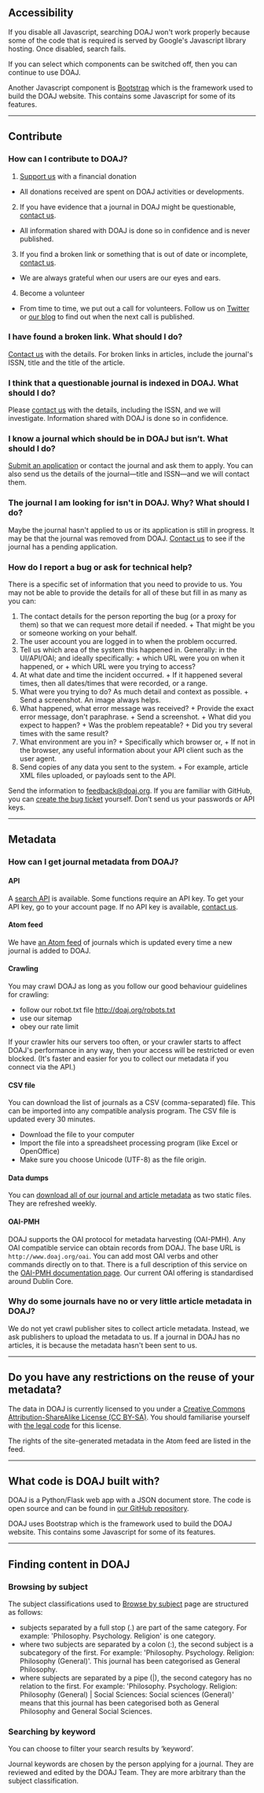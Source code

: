 ## Accessibility

If you disable all Javascript, searching DOAJ won't work properly because some of the code that is required is served by Google's Javascript library hosting. Once disabled, search fails.

If you can select which components can be switched off, then you can continue to use DOAJ.

Another Javascript component is [Bootstrap](https://getbootstrap.com/) which is the framework used to build the DOAJ website. This contains some Javascript for some of its features.

---

## Contribute

### How can I contribute to DOAJ?

1. [Support us]() with a financial donation
  + All donations received are spent on DOAJ activities or developments.
2. If you have evidence that a journal in DOAJ might be questionable, [contact us]().
  + All information shared with DOAJ is done so in confidence and is never published.
3. If you find a broken link or something that is out of date or incomplete, [contact us]().
  + We are always grateful when our users are our eyes and ears.
4. Become a volunteer
  + From time to time, we put out a call for volunteers. Follow us on [Twitter](https://twitter.com/doajplus) or [our blog](https://blog.doaj.org/) to find out when the next call is published.

### I have found a broken link. What should I do?

  [Contact us]() with the details. For broken links in articles, include the journal's ISSN, title and the title of the article.

### I think that a questionable journal is indexed in DOAJ. What should I do?

  Please [contact us]() with the details, including the ISSN, and we will investigate. Information shared with DOAJ is done so in confidence.

### I know a journal which should be in DOAJ but isn’t. What should I do?

  [Submit an application]() or contact the journal and ask them to apply. You can also send us the details of the journal—title and ISSN—and we will contact them.

### The journal I am looking for isn't in DOAJ. Why? What should I do?

  Maybe the journal hasn't applied to us or its application is still in progress. It may be that the journal was removed from DOAJ. [Contact us]() to see if the journal has a pending application.

### How do I report a bug or ask for technical help?

  There is a specific set of information that you need to provide to us. You may not be able to provide the details for all of these but fill in as many as you can:

  1. The contact details for the person reporting the bug (or a proxy for them) so that we can request more detail if needed.
    + That might be you or someone working on your behalf.
  2. The user account you are logged in to when the problem occurred.
  3. Tell us which area of the system this happened in. Generally: in the UI/API/OAI; and ideally specifically:
    + which URL were you on when it happened, or
    + which URL were you trying to access?
  4. At what date and time the incident occurred.
    + If it happened several times, then all dates/times that were recorded, or a range.
  5. What were you trying to do? As much detail and context as possible.
    + Send a screenshot. An image always helps.
  6. What happened, what error message was received?
    + Provide the exact error message, don't paraphrase.
    + Send a screenshot.
    + What did you expect to happen?
    + Was the problem repeatable?
    + Did you try several times with the same result?
  7. What environment are you in?
    + Specifically which browser or,
    + If not in the browser, any useful information about your API client such as the user agent.
  8. Send copies of any data you sent to the system.
    + For example, article XML files uploaded, or payloads sent to the API.

Send the information to [feedback@doaj.org](mailto:feedback@doaj.org). If you are familiar with GitHub, you can [create the bug ticket](https://github.com/DOAJ/doaj/issues/new/choose) yourself. Don’t send us your passwords or API keys.

---

## Metadata

### How can I get journal metadata from DOAJ?

#### API

A [search API]() is available. Some functions require an API key. To get your API key, go to your account page. If no API key is available, [contact us]().

#### Atom feed

We have [an Atom feed](/feed) of journals which is updated every time a new journal is added to DOAJ.

#### Crawling

You may crawl DOAJ as long as you follow our good behaviour guidelines for crawling:
+ follow our robot.txt file http://doaj.org/robots.txt
+ use our sitemap
+ obey our rate limit

If your crawler hits our servers too often, or your crawler starts to affect DOAJ's performance in any way, then your access will be restricted or even blocked. (It's faster and easier for you to collect our metadata if you connect via the API.)

#### CSV file

You can download the list of journals as a CSV (comma-separated) file. This can be imported into any compatible analysis program. The CSV file is updated every 30 minutes.
  + Download the file to your computer
  + Import the file into a spreadsheet processing program (like Excel or OpenOffice)
  +  Make sure you choose Unicode (UTF-8) as the file origin.

#### Data dumps

You can [download all of our journal and article metadata]() as two static files. They are refreshed weekly.

#### OAI-PMH

DOAJ supports the OAI protocol for metadata harvesting (OAI-PMH). Any OAI compatible service can obtain records from DOAJ. The base URL is `http://www.doaj.org/oai`. You can add most OAI verbs and other commands directly on to that. There is a full description of this service on the [OAI-PMH documentation page](). Our current OAI offering is standardised around Dublin Core.

### Why do some journals have no or very little article metadata in DOAJ?

We do not yet crawl publisher sites to collect article metadata. Instead, we ask publishers to upload the metadata to us. If a journal in DOAJ has no articles, it is because the metadata hasn't been sent to us.

---

## Do you have any restrictions on the reuse of your metadata?

The data in DOAJ is currently licensed to you under a [Creative Commons Attribution-ShareAlike License (CC BY-SA)](https://creativecommons.org/licenses/by-sa/4.0/). You should familiarise yourself with [the legal code](https://creativecommons.org/licenses/by-sa/4.0/legalcode) for this license.

The rights of the site-generated metadata in the Atom feed are listed in the feed.

---

## What code is DOAJ built with?

DOAJ is a Python/Flask web app with a JSON document store. The code is open source and can be found in [our GitHub repository](https://github.com/DOAJ/doaj).

DOAJ uses Bootstrap which is the framework used to build the DOAJ website. This contains some Javascript for some of its features.

---

## Finding content in DOAJ

### Browsing by subject

The subject classifications used to [Browse by subject]() page are structured as follows:

+ subjects separated by a full stop (.) are part of the same category. For example: 'Philosophy. Psychology. Religion' is one category.
+ where two subjects are separated by a colon (:), the second subject is a subcategory of the first. For example: 'Philosophy. Psychology. Religion: Philosophy (General)'. This journal has been categorised as General Philosophy.
+ where subjects are separated by a pipe (\|), the second category has no relation to the first. For example: 'Philosophy. Psychology. Religion: Philosophy (General) \| Social Sciences: Social sciences (General)' means that this journal has been categorised both as General Philosophy and General Social Sciences.

### Searching by keyword

You can choose to filter your search results by ‘keyword’.

Journal keywords are chosen by the person applying for a journal. They are reviewed and edited by the DOAJ Team. They are more arbitrary than the subject classification.
